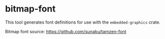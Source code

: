 # bitmap-font

This tool generates font definitions for use with the `embedded-graphics` crate.

Bitmap font source: https://github.com/sunaku/tamzen-font
